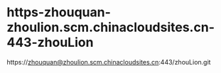 # https-zhouquan-zhoulion.scm.chinacloudsites.cn-443-zhouLion
https://zhouquan@zhoulion.scm.chinacloudsites.cn:443/zhouLion.git
